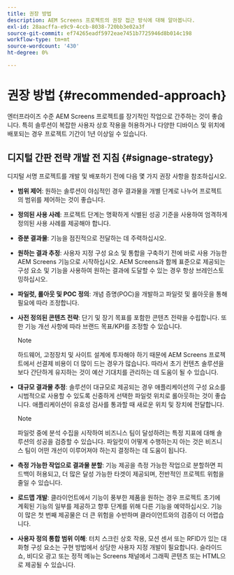 ```yaml
---
title: 권장 방법
description: AEM Screens 프로젝트의 권장 접근 방식에 대해 알아봅니다.
exl-id: 28aacffa-e9c9-4ccb-8038-720bb3e02a3f
source-git-commit: ef74265eadf5972eae7451b7725946d8b014c198
workflow-type: tm+mt
source-wordcount: '430'
ht-degree: 0%

---
```


# 권장 방법 {#recommended-approach}

엔터프라이즈 수준 AEM Screens 프로젝트를 장기적인 작업으로 간주하는 것이 좋습니다. 특히 솔루션이 복잡한 사용자 상호 작용을 허용하거나 다양한 디바이스 및 위치에 배포되는 경우 프로젝트 기간이 1년 이상일 수 있습니다.

## 디지털 간판 전략 개발 전 지침 {#signage-strategy}

디지털 서명 프로젝트를 개발 및 배포하기 전에 다음 몇 가지 권장 사항을 참조하십시오.

* **범위 제어**: 원하는 솔루션이 야심적인 경우 결과물을 개별 단계로 나누어 프로젝트의 범위를 제어하는 것이 좋습니다.

* **정의된 사용 사례**: 프로젝트 단계는 명확하게 식별된 성공 기준을 사용하여 엄격하게 정의된 사용 사례를 제공해야 합니다.

* **증분 결과물**: 기능을 점진적으로 전달하는 데 주력하십시오.

* **원하는 결과 추정**: 사용자 지정 구성 요소 및 통합을 구축하기 전에 바로 사용 가능한 AEM Screens 기능으로 시작하십시오. AEM Screens과 함께 표준으로 제공되는 구성 요소 및 기능을 사용하여 원하는 결과에 도달할 수 있는 경우 항상 브레인스토밍하십시오.

* **파일럿, 롤아웃 및 POC 정의**: 개념 증명(POC)을 개발하고 파일럿 및 롤아웃을 통해 필요에 따라 조정합니다.

* **사전 정의된 콘텐츠 전략**: 단기 및 장기 목표를 포함한 콘텐츠 전략을 수립합니다. 또한 기능 개선 사항에 따라 브랜드 목표/KPI를 조정할 수 있습니다.

  >[!NOTE]
  >
  > 하드웨어, 고정장치 및 사이트 설계에 투자해야 하기 때문에 AEM Screens 프로젝트에서 선결제 비용이 더 많이 드는 경우가 많습니다. 따라서 초기 컨텐츠 솔루션을 보다 간단하게 유지하는 것이 예산 기대치를 관리하는 데 도움이 될 수 있습니다.

* **대규모 결과물 추정**: 솔루션이 대규모로 제공되는 경우 애플리케이션의 구성 요소를 시범적으로 사용할 수 있도록 신중하게 선택한 파일럿 위치로 롤아웃하는 것이 좋습니다. 애플리케이션이 유효성 검사를 통과할 때 새로운 위치 및 장치에 전달합니다.

  >[!NOTE]
  >
  > 파일럿 중에 분석 수집을 시작하여 비즈니스 팀이 달성하려는 특정 지표에 대해 솔루션의 성공을 검증할 수 있습니다. 파일럿이 어떻게 수행하는지 아는 것은 비즈니스 팀이 어떤 개선이 이루어져야 하는지 결정하는 데 도움이 됩니다.

* **측정 가능한 작업으로 결과물 분할**: 기능 제공을 측정 가능한 작업으로 분할하면 피드백이 허용되고, 더 많은 달성 가능한 타겟이 제공되며, 전반적인 프로젝트 위험을 줄일 수 있습니다.

* **로드맵 개발**: 클라이언트에서 기능이 풍부한 제품을 원하는 경우 프로젝트 초기에 계획된 기능의 일부를 제공하고 향후 단계를 위해 다른 기능을 예약하십시오. 기능이 많은 첫 번째 제공물은 더 큰 위험을 수반하며 클라이언트와의 검증이 더 어렵습니다.

* **사용자 정의 통합 범위 이해**: 터치 스크린 상호 작용, 모션 센서 또는 RFID가 있는 대화형 구성 요소는 구현 방법에서 상당한 사용자 지정 개발이 필요합니다. 슬라이드쇼, 비디오 광고 또는 정적 메뉴는 Screens 채널에서 그래픽 콘텐츠 또는 HTML으로 제공될 수 있습니다.
